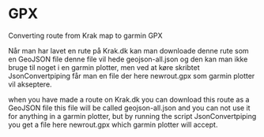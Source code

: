 # GPX
Converting route from Krak map to garmin GPX

Når man har lavet en rute på Krak.dk kan man downloade denne rute som en GeoJSON file
denne file vil hede geojson-all.json og den kan man ikke bruge til noget i en garmin plotter,
men ved at køre skribtet JsonConvertpiping får man en file der here newrout.gpx
som garmin plotter vil akseptere. 

when you have made a route on Krak.dk you can download this route as a GeoJSON file
this file will be called geojson-all.json and you can not use it for anything in a garmin plotter,
but by running the script JsonConvertpiping you get a file here newrout.gpx
which garmin plotter will accept. 
